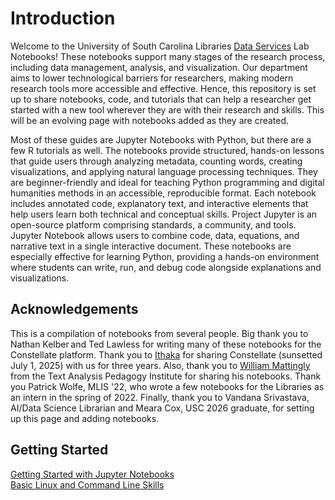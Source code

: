 # Introduction

Welcome to the University of South Carolina Libraries [Data Services](https://sc.edu/about/offices_and_divisions/university_libraries/find_services/digital_research_services/) Lab Notebooks! These notebooks support many stages of the research process, including data management, analysis, and visualization. Our department aims to lower technological barriers for researchers, making modern research tools more accessible and effective. Hence, this repository is set up to share notebooks, code, and tutorials that can help a researcher get started with a new tool wherever they are with their research and skills. This will be an evolving page with notebooks added as they are created.

Most of these guides are Jupyter Notebooks with Python, but there are a few R tutorials as well. The notebooks provide structured, hands-on lessons that guide users through analyzing metadata, counting words, creating visualizations, and applying natural language processing techniques. They are beginner-friendly and ideal for teaching Python programming and digital humanities methods in an accessible, reproducible format. Each notebook includes annotated code, explanatory text, and interactive elements that help users learn both technical and conceptual skills.  Project Jupyter is an open-source platform comprising standards, a community, and tools. Jupyter Notebook allows users to combine code, data, equations, and narrative text in a single interactive document. These notebooks are especially effective for learning Python, providing a hands-on environment where students can write, run, and debug code alongside explanations and visualizations. 

## Acknowledgements
This is a compilation of notebooks from several people. Big thank you to Nathan Kelber and Ted Lawless for writing many of these notebooks for the Constellate platform. Thank you to [Ithaka](https://www.ithaka.org/) for sharing Constellate (sunsetted July 1, 2025) with us for three years. Also, thank you to [William Mattingly](https://github.com/wjbmattingly) from the Text Analysis Pedagogy Institute for sharing his notebooks. Thank you Patrick Wolfe, MLIS '22, who wrote a few notebooks for the Libraries as an intern in the spring of 2022. Finally, thank you to Vandana Srivastava, AI/Data Science Librarian and Meara Cox, USC 2026 graduate, for setting up this page and adding notebooks. 

## Getting Started 
[Getting Started with Jupyter Notebooks](./src/getting-started-with-jupyter.ipynb)
<br>
[Basic Linux and Command Line Skills](./src/command-line-skills.ipynb)
